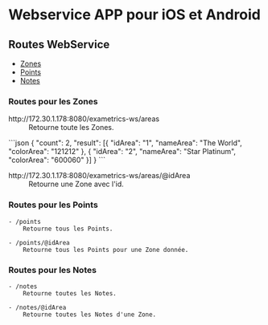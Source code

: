 # Webservice APP pour iOS et Android

## Routes WebService

- [Zones](#routes-pour-les-zones)
- [Points](#routes-pour-les-points)
- [Notes](#routes-pour-les-notes)

### Routes pour les Zones

<dl><dt>http://172.30.1.178:8080/exametrics-ws/areas</dt>
<dd>Retourne toute les Zones.</dd>
</dl>
```json
{
"count": 2,
"result": [{
"idArea": "1",
"nameArea": "The World",
"colorArea": "121212"
}, {
"idArea": "2",
"nameArea": "Star Platinum",
"colorArea": "600060"
}]
}
```
        
<dl>
<dt>http://172.30.1.178:8080/exametrics-ws/areas/@idArea</dt>
<dd>Retourne une Zone avec l'id.</dd>


### Routes pour les Points

    - /points
        Retourne tous les Points.
        
    - /points/@idArea
        Retourne tous les Points pour une Zone donnée.

### Routes pour les Notes

    - /notes
        Retourne toutes les Notes.
        
    - /notes/@idArea
        Retourne toutes les Notes d'une Zone.
